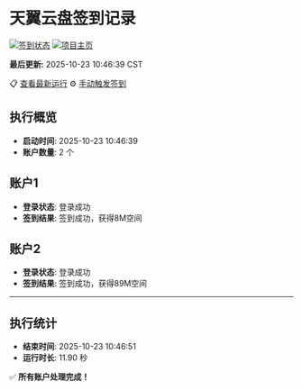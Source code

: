 # 天翼云盘签到记录

[![签到状态](https://github.com/xdrive5/cloud9/actions/workflows/main.yml/badge.svg)](https://github.com/xdrive5/cloud9/actions/workflows/main.yml) [![项目主页](https://img.shields.io/badge/GitHub-项目主页-blue?logo=github)](https://github.com/xdrive5/cloud9)

**最后更新:** 2025-10-23 10:46:39 CST

📋 [查看最新运行](https://github.com/xdrive5/cloud9/actions/runs/18735924968) ⚙️ [手动触发签到](https://github.com/xdrive5/cloud9/actions/workflows/main.yml)

## 执行概览
- **启动时间**: 2025-10-23 10:46:39
- **账户数量**: 2 个

## 账户1
- **登录状态**: 登录成功
- **签到结果**: 签到成功，获得8M空间

## 账户2
- **登录状态**: 登录成功
- **签到结果**: 签到成功，获得89M空间

---
## 执行统计
- **结束时间**: 2025-10-23 10:46:51
- **运行时长**: 11.90 秒

✅ **所有账户处理完成！**

